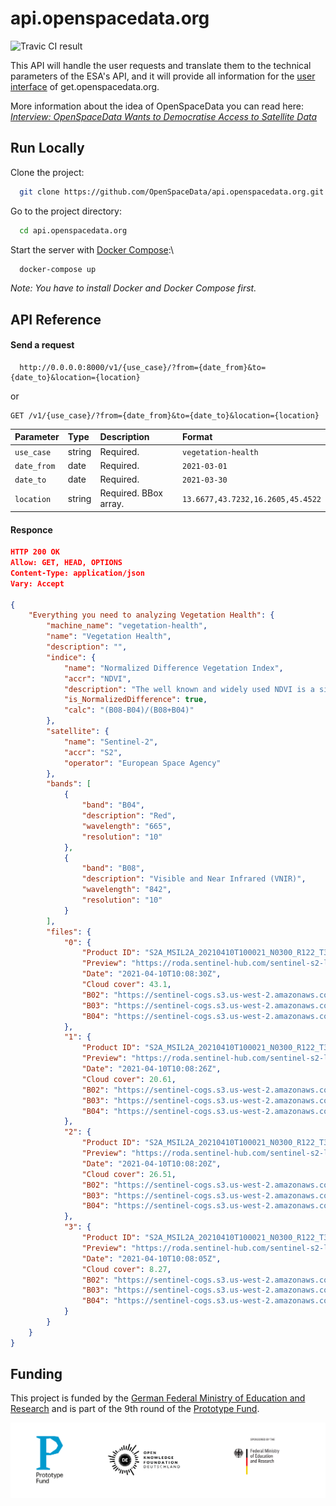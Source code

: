 # api.openspacedata.org

![Travic CI result](https://travis-ci.com/OpenSpaceData/api.openspacedata.org.svg?branch=master)

This API will handle the user requests and translate them to the technical parameters of the ESA's API, and it will provide all information for the [user interface](https://github.com/OpenSpaceData/get.openspacedata.org) of get.openspacedata.org.

More information about the idea of OpenSpaceData you can read here:  *[Interview: OpenSpaceData Wants to Democratise Access to Satellite Data](https://en.reset.org/blog/interview-openspacedata-wants-democratise-access-satellite-data-05252021)*
## Run Locally

Clone the project:

```bash
  git clone https://github.com/OpenSpaceData/api.openspacedata.org.git
```

Go to the project directory:

```bash
  cd api.openspacedata.org
```

Start the server with [Docker Compose](https://github.com/docker/compose):\

```bash
  docker-compose up
```
*Note: You have to install Docker and Docker Compose first.*
## API Reference

#### Send a request

```http
  http://0.0.0.0:8000/v1/{use_case}/?from={date_from}&to={date_to}&location={location}
```

or

```http
GET /v1/{use_case}/?from={date_from}&to={date_to}&location={location}
```

| Parameter | Type     | Description                | Format                |
| :-------- | :------- | :------------------------- | :------------------------- |
| `use_case` | string | Required. | `vegetation-health` |
| `date_from` | date | Required. |  `2021-03-01` |
| `date_to` | date | Required. |  `2021-03-30` |
| `location` | string | Required. BBox array.|  `13.6677,43.7232,16.2605,45.4522` |

#### Responce

```json
HTTP 200 OK
Allow: GET, HEAD, OPTIONS
Content-Type: application/json
Vary: Accept

{
    "Everything you need to analyzing Vegetation Health": {
        "machine_name": "vegetation-health",
        "name": "Vegetation Health",
        "description": "",
        "indice": {
            "name": "Normalized Difference Vegetation Index",
            "accr": "NDVI",
            "description": "The well known and widely used NDVI is a simple, but effective index for quantifying green vegetation. It normalizes green leaf scattering in Near Infra-red wavelengths with chlorophyll absorption in red wavelengths.\r\n\r\nThe value range of the NDVI is -1 to 1. Negative values of NDVI (values approaching -1) correspond to water. Values close to zero (-0.1 to 0.1) generally correspond to barren areas of rock, sand, or snow. Low, positive values represent shrub and grassland (approximately 0.2 to 0.4), while high values indicate temperate and tropical rainforests (values approaching 1). It is a good proxy for live green vegetation.",
            "is_NormalizedDifference": true,
            "calc": "(B08-B04)/(B08+B04)"
        },
        "satellite": {
            "name": "Sentinel-2",
            "accr": "S2",
            "operator": "European Space Agency"
        },
        "bands": [
            {
                "band": "B04",
                "description": "Red",
                "wavelength": "665",
                "resolution": "10"
            },
            {
                "band": "B08",
                "description": "Visible and Near Infrared (VNIR)",
                "wavelength": "842",
                "resolution": "10"
            }
        ],
        "files": {
            "0": {
                "Product ID": "S2A_MSIL2A_20210410T100021_N0300_R122_T33TVJ_20210410T115211",
                "Preview": "https://roda.sentinel-hub.com/sentinel-s2-l1c/tiles/33/T/VJ/2021/4/10/0/preview.jpg",
                "Date": "2021-04-10T10:08:30Z",
                "Cloud cover": 43.1,
                "B02": "https://sentinel-cogs.s3.us-west-2.amazonaws.com/sentinel-s2-l2a-cogs/33/T/VJ/2021/4/S2A_33TVJ_20210410_0_L2A/B02.tif",
                "B03": "https://sentinel-cogs.s3.us-west-2.amazonaws.com/sentinel-s2-l2a-cogs/33/T/VJ/2021/4/S2A_33TVJ_20210410_0_L2A/B03.tif",
                "B04": "https://sentinel-cogs.s3.us-west-2.amazonaws.com/sentinel-s2-l2a-cogs/33/T/VJ/2021/4/S2A_33TVJ_20210410_0_L2A/B04.tif"
            },
            "1": {
                "Product ID": "S2A_MSIL2A_20210410T100021_N0300_R122_T33TWJ_20210410T115211",
                "Preview": "https://roda.sentinel-hub.com/sentinel-s2-l1c/tiles/33/T/WJ/2021/4/10/0/preview.jpg",
                "Date": "2021-04-10T10:08:26Z",
                "Cloud cover": 20.61,
                "B02": "https://sentinel-cogs.s3.us-west-2.amazonaws.com/sentinel-s2-l2a-cogs/33/T/WJ/2021/4/S2A_33TWJ_20210410_0_L2A/B02.tif",
                "B03": "https://sentinel-cogs.s3.us-west-2.amazonaws.com/sentinel-s2-l2a-cogs/33/T/WJ/2021/4/S2A_33TWJ_20210410_0_L2A/B03.tif",
                "B04": "https://sentinel-cogs.s3.us-west-2.amazonaws.com/sentinel-s2-l2a-cogs/33/T/WJ/2021/4/S2A_33TWJ_20210410_0_L2A/B04.tif"
            },
            "2": {
                "Product ID": "S2A_MSIL2A_20210410T100021_N0300_R122_T33TUK_20210410T115211",
                "Preview": "https://roda.sentinel-hub.com/sentinel-s2-l1c/tiles/33/T/UK/2021/4/10/0/preview.jpg",
                "Date": "2021-04-10T10:08:20Z",
                "Cloud cover": 26.51,
                "B02": "https://sentinel-cogs.s3.us-west-2.amazonaws.com/sentinel-s2-l2a-cogs/33/T/UK/2021/4/S2A_33TUK_20210410_0_L2A/B02.tif",
                "B03": "https://sentinel-cogs.s3.us-west-2.amazonaws.com/sentinel-s2-l2a-cogs/33/T/UK/2021/4/S2A_33TUK_20210410_0_L2A/B03.tif",
                "B04": "https://sentinel-cogs.s3.us-west-2.amazonaws.com/sentinel-s2-l2a-cogs/33/T/UK/2021/4/S2A_33TUK_20210410_0_L2A/B04.tif"
            },
            "3": {
                "Product ID": "S2A_MSIL2A_20210410T100021_N0300_R122_T33TUL_20210410T115211",
                "Preview": "https://roda.sentinel-hub.com/sentinel-s2-l1c/tiles/33/T/UL/2021/4/10/0/preview.jpg",
                "Date": "2021-04-10T10:08:05Z",
                "Cloud cover": 8.27,
                "B02": "https://sentinel-cogs.s3.us-west-2.amazonaws.com/sentinel-s2-l2a-cogs/33/T/UL/2021/4/S2A_33TUL_20210410_0_L2A/B02.tif",
                "B03": "https://sentinel-cogs.s3.us-west-2.amazonaws.com/sentinel-s2-l2a-cogs/33/T/UL/2021/4/S2A_33TUL_20210410_0_L2A/B03.tif",
                "B04": "https://sentinel-cogs.s3.us-west-2.amazonaws.com/sentinel-s2-l2a-cogs/33/T/UL/2021/4/S2A_33TUL_20210410_0_L2A/B04.tif"
            }
        }
    }
}
```

## Funding

This project is funded by the [German Federal Ministry of Education and Research](http://bmbf.de)
and is part of the 9th round of the [Prototype Fund](http://prototypefund.de).

![Logo of Prototype Fund, Open Knowledge Foundation and the German Federal Ministry of Education and Research](/assets/funding-logos.png)
